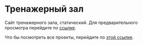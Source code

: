 # Тренажерный зал 

Сайт тренажерного зала, статический.
Для предварительного просмотра перейдите по <a href="https://imarshuba.github.io/red-gym/">ссылке</a>.

Что бы посмотреть все проекты, перейдите по <a href="https://github.com/iMarshuba/">этой ссылке</a>.
